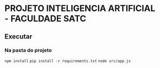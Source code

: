 # PROJETO INTELIGENCIA ARTIFICIAL - FACULDADE SATC

## Executar

### Na pasta do projeto
```npm install```
```pip install -r requirements.txt```
```node src/app.js```
